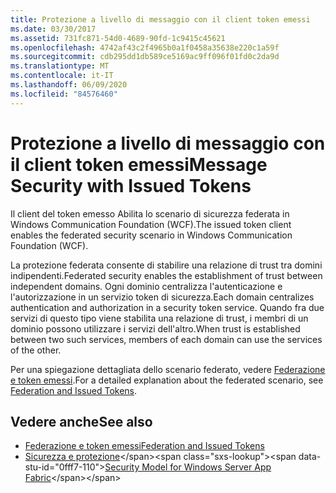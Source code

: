 ```yaml
---
title: Protezione a livello di messaggio con il client token emessi
ms.date: 03/30/2017
ms.assetid: 731fc871-54d0-4689-90fd-1c9415c45621
ms.openlocfilehash: 4742af43c2f4965b0a1f0458a35638e220c1a59f
ms.sourcegitcommit: cdb295dd1db589ce5169ac9ff096f01fd0c2da9d
ms.translationtype: MT
ms.contentlocale: it-IT
ms.lasthandoff: 06/09/2020
ms.locfileid: "84576460"
---
```

# <a name="message-security-with-issued-tokens"></a><span data-ttu-id="0fff7-102">Protezione a livello di messaggio con il client token emessi</span><span class="sxs-lookup"><span data-stu-id="0fff7-102">Message Security with Issued Tokens</span></span>
<span data-ttu-id="0fff7-103">Il client del token emesso Abilita lo scenario di sicurezza federata in Windows Communication Foundation (WCF).</span><span class="sxs-lookup"><span data-stu-id="0fff7-103">The issued token client enables the federated security scenario in Windows Communication Foundation (WCF).</span></span>  
  
 <span data-ttu-id="0fff7-104">La protezione federata consente di stabilire una relazione di trust tra domini indipendenti.</span><span class="sxs-lookup"><span data-stu-id="0fff7-104">Federated security enables the establishment of trust between independent domains.</span></span> <span data-ttu-id="0fff7-105">Ogni dominio centralizza l'autenticazione e l'autorizzazione in un servizio token di sicurezza.</span><span class="sxs-lookup"><span data-stu-id="0fff7-105">Each domain centralizes authentication and authorization in a security token service.</span></span> <span data-ttu-id="0fff7-106">Quando fra due servizi di questo tipo viene stabilita una relazione di trust, i membri di un dominio possono utilizzare i servizi dell'altro.</span><span class="sxs-lookup"><span data-stu-id="0fff7-106">When trust is established between two such services, members of each domain can use the services of the other.</span></span>  
  
 <span data-ttu-id="0fff7-107">Per una spiegazione dettagliata dello scenario federato, vedere [Federazione e token emessi](federation-and-issued-tokens.md).</span><span class="sxs-lookup"><span data-stu-id="0fff7-107">For a detailed explanation about the federated scenario, see [Federation and Issued Tokens](federation-and-issued-tokens.md).</span></span>  
  
## <a name="see-also"></a><span data-ttu-id="0fff7-108">Vedere anche</span><span class="sxs-lookup"><span data-stu-id="0fff7-108">See also</span></span>

- [<span data-ttu-id="0fff7-109">Federazione e token emessi</span><span class="sxs-lookup"><span data-stu-id="0fff7-109">Federation and Issued Tokens</span></span>](federation-and-issued-tokens.md)
- <span data-ttu-id="0fff7-110">[Sicurezza e protezione](https://docs.microsoft.com/previous-versions/appfabric/ee677202(v=azure.10))</span><span class="sxs-lookup"><span data-stu-id="0fff7-110">[Security Model for Windows Server App Fabric](https://docs.microsoft.com/previous-versions/appfabric/ee677202(v=azure.10))</span></span>
